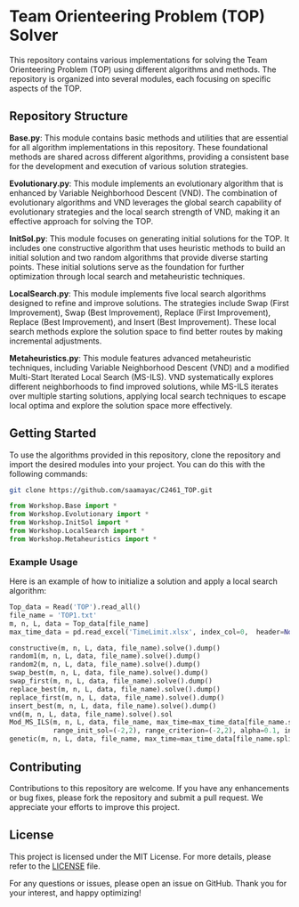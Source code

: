 # Team Orienteering Problem (TOP) Solver

This repository contains various implementations for solving the Team Orienteering Problem (TOP) using different algorithms and methods. The repository is organized into several modules, each focusing on specific aspects of the TOP.

## Repository Structure

**Base.py**: This module contains basic methods and utilities that are essential for all algorithm implementations in this repository. These foundational methods are shared across different algorithms, providing a consistent base for the development and execution of various solution strategies.

**Evolutionary.py**: This module implements an evolutionary algorithm that is enhanced by Variable Neighborhood Descent (VND). The combination of evolutionary algorithms and VND leverages the global search capability of evolutionary strategies and the local search strength of VND, making it an effective approach for solving the TOP.

**InitSol.py**: This module focuses on generating initial solutions for the TOP. It includes one constructive algorithm that uses heuristic methods to build an initial solution and two random algorithms that provide diverse starting points. These initial solutions serve as the foundation for further optimization through local search and metaheuristic techniques.

**LocalSearch.py**: This module implements five local search algorithms designed to refine and improve solutions. The strategies include Swap (First Improvement), Swap (Best Improvement), Replace (First Improvement), Replace (Best Improvement), and Insert (Best Improvement). These local search methods explore the solution space to find better routes by making incremental adjustments.

**Metaheuristics.py**: This module features advanced metaheuristic techniques, including Variable Neighborhood Descent (VND) and a modified Multi-Start Iterated Local Search (MS-ILS). VND systematically explores different neighborhoods to find improved solutions, while MS-ILS iterates over multiple starting solutions, applying local search techniques to escape local optima and explore the solution space more effectively.

## Getting Started

To use the algorithms provided in this repository, clone the repository and import the desired modules into your project. You can do this with the following commands:

```bash
git clone https://github.com/saamayac/C2461_TOP.git
```

```python
from Workshop.Base import *
from Workshop.Evolutionary import *
from Workshop.InitSol import *
from Workshop.LocalSearch import *
from Workshop.Metaheuristics import *
```

### Example Usage

Here is an example of how to initialize a solution and apply a local search algorithm:

```python
Top_data = Read('TOP').read_all()
file_name = 'TOP1.txt'
m, n, L, data = Top_data[file_name]
max_time_data = pd.read_excel('TimeLimit.xlsx', index_col=0,  header=None, ).to_dict()[1]

constructive(m, n, L, data, file_name).solve().dump()
random1(m, n, L, data, file_name).solve().dump()
random2(m, n, L, data, file_name).solve().dump()
swap_best(m, n, L, data, file_name).solve().dump()
swap_first(m, n, L, data, file_name).solve().dump()
replace_best(m, n, L, data, file_name).solve().dump()
replace_first(m, n, L, data, file_name).solve().dump()
insert_best(m, n, L, data, file_name).solve().dump()
vnd(m, n, L, data, file_name).solve().sol
Mod_MS_ILS(m, n, L, data, file_name, max_time=max_time_data[file_name.split('.')[0]], margin=2,
           range_init_sol=(-2,2), range_criterion=(-2,2), alpha=0.1, init_iter=1).solve().dump('test')
genetic(m, n, L, data, file_name, max_time=max_time_data[file_name.split('.')[0]], margin=2).solve().dump()
```

## Contributing

Contributions to this repository are welcome. If you have any enhancements or bug fixes, please fork the repository and submit a pull request. We appreciate your efforts to improve this project.

## License

This project is licensed under the MIT License. For more details, please refer to the [LICENSE](LICENSE) file.

For any questions or issues, please open an issue on GitHub. Thank you for your interest, and happy optimizing!
